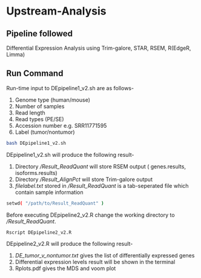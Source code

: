 # Upstream-Analysis

## Pipeline followed   
Differential Expression Analysis using Trim-galore, STAR, RSEM, R(EdgeR, Limma)


## Run Command 
Run-time input to DEpipeline1_v2.sh are as follows- 
1. Genome type (human/mouse)
2. Number of samples
3. Read length
4. Read types (PE/SE)
5. Accession number e.g. SRR11771595
6. Label (tumor/nontumor)

```bash
bash DEpipeline1_v2.sh
```
DEpipeline1_v2.sh will produce the following result-
1. Directory */Result_ReadQuant* will store RSEM output ( genes.results, isoforms.results)
2. Directory */Result_AlignPct* will store Trim-galore output 
3. *filelabel.txt* stored in */Result_ReadQuant* is a tab-seperated file which contain sample information

```bash
setwd( "/path/to/Result_ReadQuant" )
```
Before executing DEpipeline2_v2.R change the working directory to  */Result_ReadQuant*. 
```bash
Rscript DEpipeline2_v2.R
```
DEpipeline2_v2.R will produce the following result-
1. *DE_tumor_v_nontumor.txt* gives the list of differentially expressed genes
2.  Differential expression levels result will be shown in the terminal
3.  Rplots.pdf gives the MDS and voom plot
